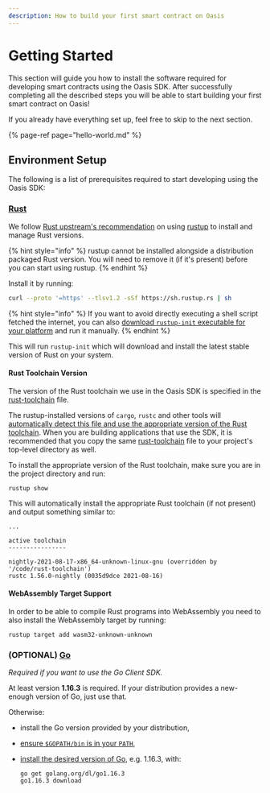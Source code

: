 ```yaml
---
description: How to build your first smart contract on Oasis
---
```


# Getting Started

This section will guide you how to install the software required for developing
smart contracts using the Oasis SDK. After successfully completing all the
described steps you will be able to start building your first smart contract
on Oasis!

If you already have everything set up, feel free to skip to the next section.

{% page-ref page="hello-world.md" %}

## Environment Setup

The following is a list of prerequisites required to start developing using the
Oasis SDK:

### [Rust]

We follow [Rust upstream's recommendation][rust-upstream-rustup] on using
[rustup] to install and manage Rust versions.

{% hint style="info" %}
rustup cannot be installed alongside a distribution packaged Rust version. You
will need to remove it (if it's present) before you can start using rustup.
{% endhint %}

Install it by running:

```bash
curl --proto '=https' --tlsv1.2 -sSf https://sh.rustup.rs | sh
```

{% hint style="info" %}
If you want to avoid directly executing a shell script fetched the
internet, you can also [download `rustup-init` executable for your platform]
and run it manually.
{% endhint %}

This will run `rustup-init` which will download and install the latest stable
version of Rust on your system.

#### Rust Toolchain Version

The version of the Rust toolchain we use in the Oasis SDK is specified in the
[rust-toolchain] file.

The rustup-installed versions of `cargo`, `rustc` and other tools will
[automatically detect this file and use the appropriate version of the Rust
toolchain][rust-toolchain-precedence]. When you are building applications that
use the SDK, it is recommended that you copy the same [rust-toolchain] file to
your project's top-level directory as well.

To install the appropriate version of the Rust toolchain, make sure you are
in the project directory and run:

```
rustup show
```

This will automatically install the appropriate Rust toolchain (if not
present) and output something similar to:

```
...

active toolchain
----------------

nightly-2021-08-17-x86_64-unknown-linux-gnu (overridden by '/code/rust-toolchain')
rustc 1.56.0-nightly (0035d9dce 2021-08-16)
  ```

#### WebAssembly Target Support

In order to be able to compile Rust programs into WebAssembly you need to also
install the WebAssembly target by running:

```
rustup target add wasm32-unknown-unknown
```

<!-- markdownlint-disable line-length -->
[rustup]: https://rustup.rs/
[rust-upstream-rustup]: https://www.rust-lang.org/tools/install
[download `rustup-init` executable for your platform]: https://rust-lang.github.io/rustup/installation/other.html
[Rust]: https://www.rust-lang.org/
[rust-toolchain]: ../../rust-toolchain
[rust-toolchain-precedence]: https://github.com/rust-lang/rustup/blob/master/README.md#override-precedence
<!-- markdownlint-enable line-length -->

### (OPTIONAL) [Go]

_Required if you want to use the Go Client SDK._

At least version **1.16.3** is required. If your distribution provides a
new-enough version of Go, just use that.

Otherwise:

* install the Go version provided by your distribution,
* [ensure `$GOPATH/bin` is in your `PATH`],
* [install the desired version of Go], e.g. 1.16.3, with:

  ```
  go get golang.org/dl/go1.16.3
  go1.16.3 download
    ```

<!-- markdownlint-disable line-length -->
[Go]: https://golang.org
[ensure `$GOPATH/bin` is in your `PATH`]: https://tip.golang.org/doc/code.html#GOPATH
[install the desired version of Go]: https://golang.org/doc/install#extra_versions
<!-- markdownlint-enable line-length -->
